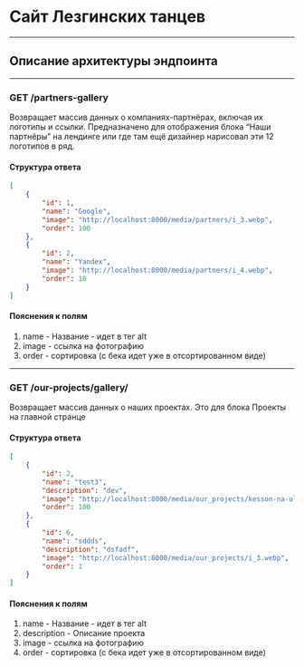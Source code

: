# Сайт Лезгинских танцев
***
## Описание архитектуры эндпоинта
***
### GET /partners-gallery

Возвращает массив данных о компаниях-партнёрах, включая их логотипы и ссылки. Предназначено для отображения блока “Наши партнёры” на лендинге или где там ещё дизайнер нарисовал эти 12 логотипов в ряд.
#### Структура ответа
```json
[
    {
        "id": 1,
        "name": "Google",
        "image": "http://localhost:8000/media/partners/i_3.webp",
        "order": 100
    },
    {
        "id": 2,
        "name": "Yandex",
        "image": "http://localhost:8000/media/partners/i_4.webp",
        "order": 10
    }
]
```
#### Пояснения к полям
1) name - Название - идет в тег alt
2) image - ссылка на фотографию
3) order - сортировка (с бека идет уже в отсортированном виде)
***
### GET /our-projects/gallery/
Возвращает массив данных о наших проектах. Это для блока Проекты на главной странце
#### Структура ответа
```json
[
    {
        "id": 2,
        "name": "test3",
        "description": "dev",
        "image": "http://localhost:8000/media/our_projects/kesson-na-ulitse.png",
        "order": 100
    },
    {
        "id": 6,
        "name": "sddds",
        "description": "dsfadf",
        "image": "http://localhost:8000/media/our_projects/i_3.webp",
        "order": 1
    }
]
```
#### Пояснения к полям
1) name - Название - идет в тег alt
2) description - Описание проекта
3) image - ссылка на фотографию
4) order - сортировка (с бека идет уже в отсортированном виде)

